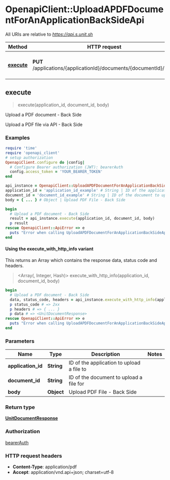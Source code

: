 # OpenapiClient::UploadAPDFDocumentForAnApplicationBackSideApi

All URIs are relative to *https://api.s.unit.sh*

| Method | HTTP request | Description |
| ------ | ------------ | ----------- |
| [**execute**](UploadAPDFDocumentForAnApplicationBackSideApi.md#execute) | **PUT** /applications/{applicationId}/documents/{documentId}/back | Upload a PDF document - Back Side |


## execute

> <UnitDocumentResponse> execute(application_id, document_id, body)

Upload a PDF document - Back Side

Upload a PDF file via API - Back Side

### Examples

```ruby
require 'time'
require 'openapi_client'
# setup authorization
OpenapiClient.configure do |config|
  # Configure Bearer authorization (JWT): bearerAuth
  config.access_token = 'YOUR_BEARER_TOKEN'
end

api_instance = OpenapiClient::UploadAPDFDocumentForAnApplicationBackSideApi.new
application_id = 'application_id_example' # String | ID of the application to upload a file to
document_id = 'document_id_example' # String | ID of the document to upload a file for
body = { ... } # Object | Upload PDF File - Back Side

begin
  # Upload a PDF document - Back Side
  result = api_instance.execute(application_id, document_id, body)
  p result
rescue OpenapiClient::ApiError => e
  puts "Error when calling UploadAPDFDocumentForAnApplicationBackSideApi->execute: #{e}"
end
```

#### Using the execute_with_http_info variant

This returns an Array which contains the response data, status code and headers.

> <Array(<UnitDocumentResponse>, Integer, Hash)> execute_with_http_info(application_id, document_id, body)

```ruby
begin
  # Upload a PDF document - Back Side
  data, status_code, headers = api_instance.execute_with_http_info(application_id, document_id, body)
  p status_code # => 2xx
  p headers # => { ... }
  p data # => <UnitDocumentResponse>
rescue OpenapiClient::ApiError => e
  puts "Error when calling UploadAPDFDocumentForAnApplicationBackSideApi->execute_with_http_info: #{e}"
end
```

### Parameters

| Name | Type | Description | Notes |
| ---- | ---- | ----------- | ----- |
| **application_id** | **String** | ID of the application to upload a file to |  |
| **document_id** | **String** | ID of the document to upload a file for |  |
| **body** | **Object** | Upload PDF File - Back Side |  |

### Return type

[**UnitDocumentResponse**](UnitDocumentResponse.md)

### Authorization

[bearerAuth](../README.md#bearerAuth)

### HTTP request headers

- **Content-Type**: application/pdf
- **Accept**: application/vnd.api+json; charset=utf-8


